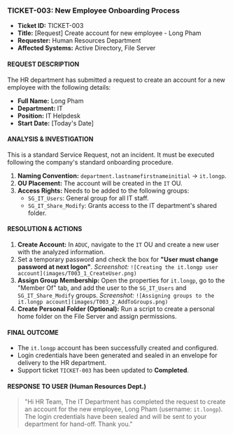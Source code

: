 ### TICKET-003: New Employee Onboarding Process
- **Ticket ID:** TICKET-003
- **Title:** [Request] Create account for new employee - Long Pham
- **Requester:** Human Resources Department
- **Affected Systems:** Active Directory, File Server

#### REQUEST DESCRIPTION
The HR department has submitted a request to create an account for a new employee with the following details:
*   **Full Name:** Long Pham
*   **Department:** IT
*   **Position:** IT Helpdesk
*   **Start Date:** [Today's Date]

#### ANALYSIS & INVESTIGATION
This is a standard Service Request, not an incident. It must be executed following the company's standard onboarding procedure.
1.  **Naming Convention:** `department.lastnamefirstnameinitial` -> `it.longp`.
2.  **OU Placement:** The account will be created in the `IT` OU.
3.  **Access Rights:** Needs to be added to the following groups:
    *   `SG_IT_Users`: General group for all IT staff.
    *   `SG_IT_Share_Modify`: Grants access to the IT department's shared folder.

#### RESOLUTION & ACTIONS
1.  **Create Account:** In `ADUC`, navigate to the `IT` OU and create a new user with the analyzed information.
2.  Set a temporary password and check the box for **"User must change password at next logon"**.
    *Screenshot:* `![Creating the it.longp user account](images/T003_1_CreateUser.png)`
3.  **Assign Group Membership:** Open the properties for `it.longp`, go to the "Member Of" tab, and add the user to the `SG_IT_Users` and `SG_IT_Share_Modify` groups.
    *Screenshot:* `![Assigning groups to the it.longp account](images/T003_2_AddToGroups.png)`
4.  **Create Personal Folder (Optional):** Run a script to create a personal home folder on the File Server and assign permissions.

#### FINAL OUTCOME
-   The `it.longp` account has been successfully created and configured.
-   Login credentials have been generated and sealed in an envelope for delivery to the HR department.
-   Support ticket `TICKET-003` has been updated to **Completed**.

#### RESPONSE TO USER (Human Resources Dept.)
> "Hi HR Team, The IT Department has completed the request to create an account for the new employee, Long Pham (username: `it.longp`). The login credentials have been sealed and will be sent to your department for hand-off. Thank you."